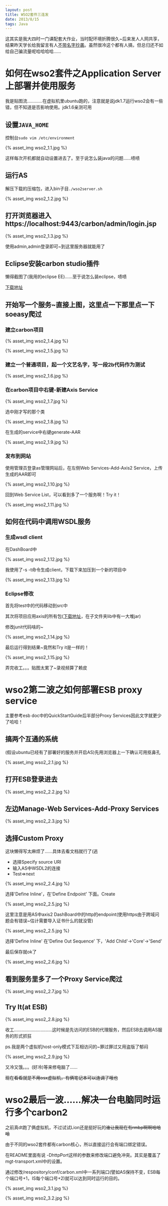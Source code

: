 ```yaml
---
layout: post
title: WSO2套件三连发
date: 2013/8/15
tags: Java
---
```


这其实是我大四时一门课配套大作业，当时配环境折腾很久~后来发人人网共享，结果昨天学长给我留言有人[不带名字抄袭](http://blog.csdn.net/xo_zhang/article/details/9200013)。虽然很冷这个都有人搞，但总归还不如给自己骗流量呢哈哈哈哈……

<!--more-->

# 如何在wso2套件之Application Server上部署并使用服务

我是贴图流…………在虚拟机里ubuntu跑的，注意就是说jdk1.7运行wso2会有一些错，但不知道是否影响使用。jdk1.6亲测可用

## 设置`JAVA_HOME`

控制台`sudo vim /etc/environment`

{% asset_img wso2_1.1.jpg %}

这样每次开机都就自动设置进去了。至于说怎么装java的问题……啧啧

## 运行AS

解压下载的压缩包，进入bin子目`./wso2server.sh`

{% asset_img wso2_1.2.jpg %}

## 打开浏览器进入https://localhost:9443/carbon/admin/login.jsp

{% asset_img wso2_1.3.jpg %}

使用admin,admin登录即可~到这里服务器就能用了

## Eclipse安装carbon studio插件

懒得截图了(我用的eclipse EE)……至于说怎么装eclipse，啧啧

[下载地址](http://wso2.org/downloads/carbon-studio)

## 开始写一个服务~直接上图，这里点一下那里点一下soeasy爬过

### 建立carbon项目

{% asset_img wso2_1.4.jpg %}

{% asset_img wso2_1.5.jpg %}

### 建立一个普通项目，起一个文艺名字，写一段2b代码作为测试

{% asset_img wso2_1.6.jpg %}

### 在carbon项目中右键-新建Axis Service

{% asset_img wso2_1.7.jpg %}

选中刚才写的那个类

{% asset_img wso2_1.8.jpg %}

在生成的service中右键generate-AAR

{% asset_img wso2_1.9.jpg %}

### 发布到网站

使用管理员登录as管理网站后，在左侧Web Services-Add-Axis2 Service，上传生成的AAR即可

{% asset_img wso2_1.10.jpg %}

回到Web Service List，可以看到多了一个服务啊！Try it！

{% asset_img wso2_1.11.jpg %}

## 如何在代码中调用WSDL服务

### 生成wsdl client

在DashBoard中

{% asset_img wso2_1.12.jpg %}

我使用了-s -t命令生成client，下载下来加压到一个新的项目中

{% asset_img wso2_1.13.jpg %}

### Eclipse修改

首先将test中的代码移动到src中

其次将项目应用axis的所有包([下载地址](http://axis.apache.org/axis2/java/core/download.cgi)，在子文件夹lib中有一大堆jar)

修改junit代码啥的~

{% asset_img wso2_1.14.jpg %}

最后运行得到结果~竟然和Try it是一样的！

{% asset_img wso2_1.15.jpg %}

弄完收工。。。贴图太累了~录视频算了赖皮

# wso2第二波之如何部署ESB proxy service

主要参考esb doc中的QuickStartGuide后半部分Proxy Services因此文字就更少了哈哈！

## 搞两个互通的系统

(假设ubuntu已经有了部署好的服务并开启AS)先用浏览器上一下确认可用抠鼻孔

{% asset_img wso2_2.1.jpg %}

## 打开ESB登录进去

{% asset_img wso2_2.2.jpg %}

## 左边Manage-Web Services-Add-Proxy Services

{% asset_img wso2_2.3.jpg %}

## 选择Custom Proxy

这块懒得写太麻烦了……具体去看文档就行了(逃

- 选择Specify source URI
- 输入AS中WSDL2的连接
- Test=>next

{% asset_img wso2_2.4.jpg %}

选择'Define Inline'，在'Define Endpoint' 下面。Create

{% asset_img wso2_2.5.jpg %}

这里注意是用AS中axis2 DashBoard中的http的endpoint(使用https由于跨域问题会有错误~估计需要导入证书什么的就没管)

{% asset_img wso2_2.5.jpg %}

选择'Define Inline' 在'Define Out Sequence' 下，'Add Child'->'Core'->'Send'

最后保存就ok了

{% asset_img wso2_2.6.jpg %}

## 看到服务里多了一个Proxy Service爬过

{% asset_img wso2_2.7.jpg %}

## Try It(at ESB)

{% asset_img wso2_2.8.jpg %}

收工…………………………这时候是先访问的ESB的代理服务，然后ESB去调用AS服务的形式抓狂

ps.我是两个虚拟机host-only模式下互相访问的~罪过罪过又用盗版了郁闷

{% asset_img wso2_2.9.jpg %}

又冷又饿。。。(好冷)等来修电脑了……

<del>现在看看就是不用osx虚拟机，有俩笔记本可以连调了哦也</del>

# wso2最后一波……解决一台电脑同时运行多个carbon2

之前真dt跑了俩虚拟机，不过试试Lion还是挺好玩的<del>谁让我现在有rmbp啊啊哈哈哈</del>

由于不同的wso2套件都有carbon核心，所以直接运行会有端口绑定错误。

在README里面有说 -DhttpPort这样的参数来修改端口避免冲突。其实是覆盖了mgt-transport.xml中的设置。

通过修改/respository/conf/carbon.xml中一系列端口(譬如AS保持不变，ESB每个端口号+1，IS每个端口号+2)就可以达到同时运行的目的。

{% asset_img wso2_3.1.jpg %}

{% asset_img wso2_3.2.jpg %}